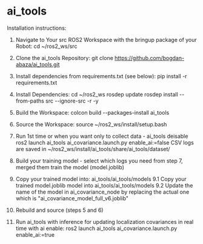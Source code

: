 # ai_tools

Installation instructions:
1. Navigate to Your src ROS2 Workspace with the bringup package of your Robot:
cd ~/ros2_ws/src

2. Clone the ai_tools Repository:
git clone https://github.com/bogdan-abaza/ai_tools.git

3. Install dependencies from requirements.txt (see below):
pip install -r requirements.txt

4. Install Dependencies:
cd ~/ros2_ws
rosdep update
rosdep install --from-paths src --ignore-src -r -y

5. Build the Workspace:
colcon build --packages-install ai_tools

6. Source the Workspace:
source ~/ros2_ws/install/setup.bash

7. Run 1st time or when you want only to collect data  - ai_tools deisable
ros2 launch ai_tools ai_covariance.launch.py enable_ai:=false
CSV logs are saved in ~/ros2_ws/install/ai_tools/share/ai_tools/dataset/

8. Build your training model  - select which logs you need from step 7, merged them train the model (model.joblib)

9. Copy your trained model into: ai_tools/ai_tools/models
   9.1 Copy your trained model.joblib model into ai_tools/ai_tools/models
   9.2 Update the name of the model in ai_covariance_node by replacing the actual one which is "ai_covariance_model_full_v6.joblib"
   
11. Rebuild and source (steps 5 and 6)
 
13. Run ai_tools with inference for updating localization covariances in real time with ai enable:
ros2 launch ai_tools ai_covariance.launch.py enable_ai:=true

